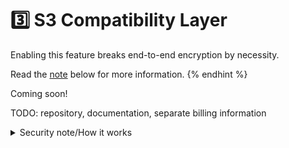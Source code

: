 # 3️⃣ S3 Compatibility Layer

Enabling this feature breaks end-to-end encryption by necessity.

Read the [note](s3-compatibility-layer.md#security-note) below for more information.
{% endhint %}

Coming soon!

TODO: repository, documentation, separate billing information

<details>

<summary>Security note/How it works</summary>

S3 functionality breaks end-to-end encryption. This is because we can't send you your files over HTTP without decrypting them first.&#x20;

To enable S3 for a drive, you'll issue Banyan an encryption key for the drive that you want to serve over S3. We will custody that in an isolated area of our infrastructure. (TODO: add guide for how to do this in the frontend)

When you make a request using S3, it routes to a separate service that Banyan runs. That service will retrieve your drive, open using the key you issued us, and decrypt the file as we stream it to you.

</details>
